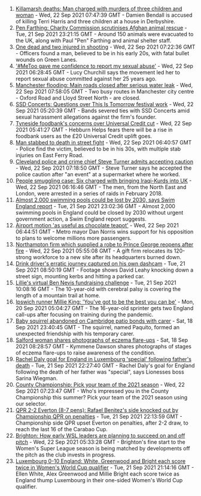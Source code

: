 1. [Killamarsh deaths: Man charged with murders of three children and woman](https://www.bbc.co.uk/news/uk-england-derbyshire-58635995?at_medium=RSS&at_campaign=KARANGA) - Wed, 22 Sep 2021 07:47:39 GMT - Damien Bendall is accused of killing Terri Harris and three children at a house in Derbyshire.
2. [Pen Farthing: Charity Commission scrutinises Afghan animal rescue](https://www.bbc.co.uk/news/uk-58645719?at_medium=RSS&at_campaign=KARANGA) - Tue, 21 Sep 2021 23:21:15 GMT - Around 150 animals were evacuated to the UK, along with Paul "Pen" Farthing and animal shelter staff.
3. [One dead and two injured in shooting](https://www.bbc.co.uk/news/uk-england-london-58648587?at_medium=RSS&at_campaign=KARANGA) - Wed, 22 Sep 2021 07:22:36 GMT - Officers found a man, believed to be in his early 20s, with fatal bullet wounds on Green Lanes.
4. ['#MeToo gave me confidence to report my sexual abuse'](https://www.bbc.co.uk/news/uk-england-york-north-yorkshire-58624904?at_medium=RSS&at_campaign=KARANGA) - Wed, 22 Sep 2021 06:28:45 GMT - Lucy Churchill says the movement led her to report sexual abuse committed against her 25 years ago.
5. [Manchester flooding: Main roads closed after serious water leak](https://www.bbc.co.uk/news/uk-england-manchester-58648005?at_medium=RSS&at_campaign=KARANGA) - Wed, 22 Sep 2021 07:58:05 GMT - Two busy routes in Manchester city centre - Oxford Road and Lloyd Street North - are closed.
6. [SSD Concerts: Questions over This Is Tomorrow festival work](https://www.bbc.co.uk/news/uk-england-tyne-58626905?at_medium=RSS&at_campaign=KARANGA) - Wed, 22 Sep 2021 05:20:39 GMT - Bands severed ties with SSD Concerts amid sexual harassment allegations against the firm's founder.
7. [Tyneside foodbank's concerns over Universal Credit cut](https://www.bbc.co.uk/news/uk-england-tyne-58641993?at_medium=RSS&at_campaign=KARANGA) - Wed, 22 Sep 2021 05:41:27 GMT - Hebburn Helps fears there will be a rise in foodbank users as the £20 Universal Credit uplift goes.
8. [Man stabbed to death in street fight](https://www.bbc.co.uk/news/uk-england-london-58648586?at_medium=RSS&at_campaign=KARANGA) - Wed, 22 Sep 2021 06:40:57 GMT - Police find the victim, believed to be in his 30s, with multiple stab injuries on East Ferry Road.
9. [Cleveland police and crime chief Steve Turner admits accepting caution](https://www.bbc.co.uk/news/uk-england-tees-58637507?at_medium=RSS&at_campaign=KARANGA) - Wed, 22 Sep 2021 07:18:50 GMT - Steve Turner says he accepted the police caution after "an event" at a supermarket where he worked.
10. [People smuggling case: Six charged with bringing Iraqi-Kurds into UK](https://www.bbc.co.uk/news/uk-england-tyne-58648306?at_medium=RSS&at_campaign=KARANGA) - Wed, 22 Sep 2021 06:16:46 GMT - The men, from the North East and London, were arrested in a series of raids in February 2018.
11. [Almost 2,000 swimming pools could be lost by 2030, says Swim England report](https://www.bbc.co.uk/sport/swimming/58641741?at_medium=RSS&at_campaign=KARANGA) - Tue, 21 Sep 2021 23:02:36 GMT - Almost 2,000 swimming pools in England could be closed by 2030 without urgent government action, a Swim England report suggests.
12. [Airport motion 'as useful as chocolate teapot'](https://www.bbc.co.uk/news/uk-england-bristol-58645455?at_medium=RSS&at_campaign=KARANGA) - Wed, 22 Sep 2021 06:44:51 GMT - Metro mayor Dan Norris wins support for his opposition to plans to welcome millions more passengers.
13. [Northampton firm which supplied a robe to Prince George reopens after fire](https://www.bbc.co.uk/news/uk-england-northamptonshire-58640179?at_medium=RSS&at_campaign=KARANGA) - Wed, 22 Sep 2021 05:55:08 GMT - A gift firm relocates its 120-strong workforce to a new site after its headquarters burned down.
14. [Drink driver's erratic journey captured on his own dashcam](https://www.bbc.co.uk/news/uk-england-bristol-58629745?at_medium=RSS&at_campaign=KARANGA) - Tue, 21 Sep 2021 08:50:19 GMT - Footage shows David Leahy knocking down a street sign, mounting kerbs and hitting a parked car.
15. [Lillie's virtual Ben Nevis fundraising challenge](https://www.bbc.co.uk/news/uk-england-birmingham-58638612?at_medium=RSS&at_campaign=KARANGA) - Tue, 21 Sep 2021 10:08:16 GMT - The 10-year-old with cerebral palsy is covering the length of a mountain trail at home.
16. [Ipswich runner Millie King: 'You've got to be the best you can be'](https://www.bbc.co.uk/news/uk-england-suffolk-58587558?at_medium=RSS&at_campaign=KARANGA) - Mon, 20 Sep 2021 05:04:27 GMT - The 16-year-old sprinter gets two England call-ups after focusing on training during the pandemic.
17. [Baby squirrel abandoned on Cambridge patio bonds with carer](https://www.bbc.co.uk/news/uk-england-cambridgeshire-58599762?at_medium=RSS&at_campaign=KARANGA) - Sat, 18 Sep 2021 23:40:45 GMT - The squirrel, named Paquito, formed an unexpected friendship with his temporary carer.
18. [Salford woman shares photographs of eczema flare-ups](https://www.bbc.co.uk/news/uk-england-manchester-58604788?at_medium=RSS&at_campaign=KARANGA) - Sat, 18 Sep 2021 08:28:57 GMT - Kymmene Dawson shares photographs of stages of eczema flare-ups to raise awareness of the condition.
19. [Rachel Daly goal for England in Luxembourg 'special' following father's death](https://www.bbc.co.uk/sport/football/58646350?at_medium=RSS&at_campaign=KARANGA) - Tue, 21 Sep 2021 22:27:40 GMT - Rachel Daly's goal for England following the death of her father was "special", says Lionesses boss Sarina Wiegman.
20. [County Championship: Pick your team of the 2021 season](https://www.bbc.co.uk/sport/cricket/58501962?at_medium=RSS&at_campaign=KARANGA) - Wed, 22 Sep 2021 07:23:47 GMT - Who's impressed you in the County Championship this summer? Pick your team of the 2021 season using our selector.
21. [QPR 2-2 Everton (8-7 pens): Rafael Benitez's side knocked out by Championship QPR on penalties](https://www.bbc.co.uk/sport/football/58553820?at_medium=RSS&at_campaign=KARANGA) - Tue, 21 Sep 2021 22:13:59 GMT - Championship side QPR upset Everton on penalties, after 2-2 draw, to reach the last 16 of the Carabao Cup.
22. [Brighton: How early WSL leaders are planning to succeed on and off pitch](https://www.bbc.co.uk/sport/football/58328144?at_medium=RSS&at_campaign=KARANGA) - Wed, 22 Sep 2021 05:33:28 GMT - Brighton's fine start to the Women's Super League season is being matched by developments off the pitch as the club invests in progress.
23. [Luxembourg 0-10 England: White, Greenwood and Bright each score twice in Women's World Cup qualifier](https://www.bbc.co.uk/sport/football/58624411?at_medium=RSS&at_campaign=KARANGA) - Tue, 21 Sep 2021 21:14:16 GMT - Ellen White, Alex Greenwood and Millie Bright each score twice as England thump Luxembourg in their one-sided Women's World Cup qualifier.
